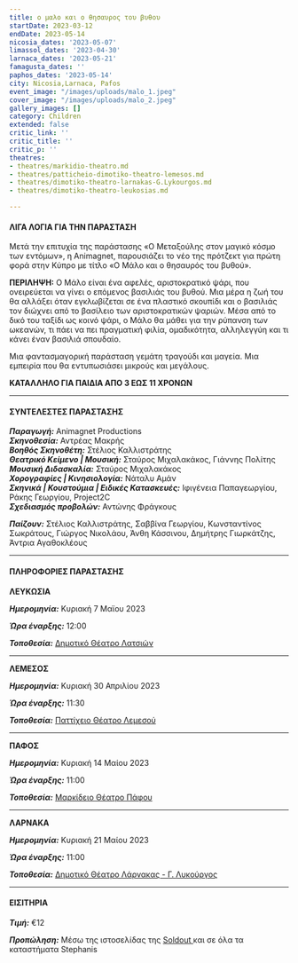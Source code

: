 ```yaml
---
title: ο μαλο και ο θησαυρος του βυθου
startDate: 2023-03-12
endDate: 2023-05-14
nicosia_dates: '2023-05-07'
limassol_dates: '2023-04-30'
larnaca_dates: '2023-05-21'
famagusta_dates: ''
paphos_dates: '2023-05-14'
city: Nicosia,Larnaca, Pafos
event_image: "/images/uploads/malo_1.jpeg"
cover_image: "/images/uploads/malo_2.jpeg"
gallery_images: []
category: Children
extended: false
critic_link: ''
critic_title: ''
critic_p: ''
theatres:
- theatres/markidio-theatro.md
- theatres/patticheio-dimotiko-theatro-lemesos.md
- theatres/dimotiko-theatro-larnakas-G.Lykourgos.md
- theatres/dimotiko-theatro-leukosias.md

---
```

#### ΛΙΓΑ ΛΟΓΙΑ ΓΙΑ ΤΗΝ ΠΑΡΑΣΤΑΣΗ

Μετά την επιτυχία της παράστασης «Ο Μεταξούλης στον μαγικό κόσμο των εντόμων», η Animagnet, παρουσιάζει το νέο της πρότζεκτ για πρώτη φορά στην Κύπρο με τίτλο «Ο Μάλο και ο θησαυρός του βυθού».

**ΠΕΡΙΛΗΨΗ:** O Mάλο είναι ένα αφελές, αριστοκρατικό ψάρι, που ονειρεύεται να γίνει ο επόμενος βασιλιάς του βυθού. Μια μέρα η ζωή του θα αλλάξει όταν εγκλωβίζεται σε ένα πλαστικό σκουπίδι και ο βασιλιάς τον διώχνει από το βασίλειο των αριστοκρατικών ψαριών. Μέσα από το δικό του ταξίδι ως κοινό ψάρι, ο Μάλο θα μάθει για την ρύπανση των ωκεανών, τι πάει να πει πραγματική φιλία, ομαδικότητα, αλληλεγγύη και τι κάνει έναν βασιλιά σπουδαίο.

Μια φαντασμαγορική παράσταση γεμάτη τραγούδι και μαγεία. Μια εμπειρία που θα εντυπωσιάσει μικρούς και μεγάλους.

**ΚΑΤΑΛΛΗΛΟ ΓΙΑ ΠΑΙΔΙΑ ΑΠΟ 3 ΕΩΣ 11 ΧΡΟΝΩΝ**

***

#### ΣΥΝΤΕΛΕΣΤΕΣ ΠΑΡΑΣΤΑΣΗΣ

**_Παραγωγή:_** Animagnet Productions  
**_Σκηνοθεσία:_** Αντρέας Μακρής  
**_Βοηθός Σκηνοθέτη:_** Στέλιος Καλλιστράτης  
**_Θεατρικό Κείμενο | Μουσική:_** Σταύρος Μιχαλακάκος, Γιάννης Πολίτης  
**_Μουσική Διδασκαλία:_** Σταύρος Μιχαλακάκος  
**_Χορογραφίες | Κινησιολογία:_** Νάταλυ Αμάν  
**_Σκηνικά | Κουστούμια | Ειδικές Κατασκευές:_** Ιφιγένεια Παπαγεωργίου, Ράκης Γεωργίου, Project2C  
**_Σχεδιασμός προβολών:_** Αντώνης Φράγκους

**_Παίζουν:_** Στέλιος Καλλιστράτης, Σαββίνα Γεωργίου, Κωνσταντίνος Σωκράτους, Γιώργος Νικολάου, Άνθη Κάσσινου, Δημήτρης Γιωρκάτζης, Άντρια Αγαθοκλέους

***

#### ΠΛΗΡΟΦΟΡΙΕΣ ΠΑΡΑΣΤΑΣΗΣ

**ΛΕΥΚΩΣΙΑ**

**_Ημερομηνία:_** Κυριακή 7 Μαϊου 2023

**_Ώρα έναρξης:_** 12:00

**_Τοποθεσία:_** [Δημοτικό Θέατρο Λατσιών](?#map)

***

**ΛΕΜΕΣΟΣ**

**_Ημερομηνία:_** Κυριακή 30 Απριλίου 2023

**_Ώρα έναρξης:_** 11:30

**_Τοποθεσία:_** [Παττίχειο Θέατρο Λεμεσού](?#map)

***

**ΠΑΦΟΣ**

**_Ημερομηνία:_** Κυριακή 14 Μαίου 2023

**_Ώρα έναρξης:_** 11:00

**_Τοποθεσία:_** [Μαρκίδειο Θέατρο Πάφου](?#map)

***

**ΛΑΡΝΑΚΑ**

**_Ημερομηνία:_** Κυριακή 21 Μαίου 2023

**_Ώρα έναρξης:_** 11:00

**_Τοποθεσία:_** [Δημοτικό Θέατρο Λάρνακας - Γ. Λυκούργος](?#map)

***

#### ΕΙΣΙΤΗΡΙΑ

**_Τιμή:_** €12

**_Προπώληση:_** Μέσω της ιστοσελίδας της [Soldout ](https://www.soldoutticketbox.com/o-malo-kai-o-thysavros-tou-vythou/?lang=el)και σε όλα τα καταστήματα Stephanis